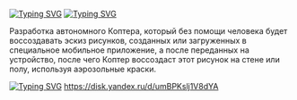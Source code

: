 [![Typing SVG](https://readme-typing-svg.herokuapp.com?color=%2336BCF7&lines=DRONE+ARTIST)](https://git.io/typing-svg)
[![Typing SVG](https://readme-typing-svg.herokuapp.com?color=%2336BCF7&lines=Описание)](https://git.io/typing-svg)
    
Разработка автономного Коптера, который без помощи человека будет воссоздавать эскиз рисунков, созданных или загруженных в специальное мобильное приложение, а после переданных на устройство, после чего Коптер воссоздаст этот рисунок на стене или полу, используя аэрозольные краски.
    
[![Typing SVG](https://readme-typing-svg.herokuapp.com?color=%2336BCF7&lines=Ссылки)](https://git.io/typing-svg)
https://disk.yandex.ru/d/umBPKslj1V8dYA
